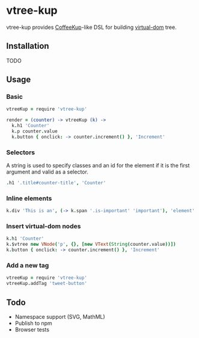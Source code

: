 vtree-kup
=========

vtree-kup provides [CoffeeKup](https://github.com/mauricemach/coffeekup)-like DSL for building [virtual-dom](https://github.com/Matt-Esch/virtual-dom) tree.

Installation
---------

TODO

Usage
---------

### Basic

```coffeescript
vtreeKup = require 'vtree-kup'

render = (counter) -> vtreeKup (k) ->
  k.h1 'Counter'
  k.p counter.value
  k.button { onclick: -> counter.increment() }, 'Increment'
```

### Selectors

A string is used to specify classes and an id for the element
if it is the first argument and valid as a selector.

```coffeescript
.h1 '.title#counter-title', 'Counter'
```

### Inline elements

```coffeescript
k.div 'This is an', (-> k.span '.is-important' 'important'), 'element'
```

### Insert virtual-dom nodes

```coffeescript
k.h1 'Counter'
k.$vtree new VNode('p', {}, [new VText(String(counter.value))])
k.button { onclick: -> counter.increment() }, 'Increment'
```

### Add a new tag

```coffeescript
vtreeKup = require 'vtree-kup'
vtreeKup.addTag 'tweet-button'
```
Todo
---------

* Namespace support (SVG, MathML)
* Publish to npm
* Browser tests
